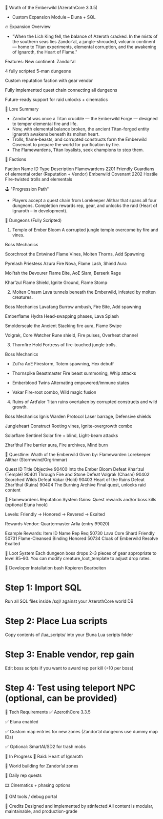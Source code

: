🌋 Wrath of the Emberwild (AzerothCore 3.3.5)

- Custom Expansion Module – Eluna + SQL

🔥 Expansion Overview

- "When the Lich King fell, the balance of Azeroth cracked. In the mists of the southern seas lies Zandor’al, a jungle-shrouded, volcanic continent — home to Titan experiments, elemental corruption, and the awakening of Ignaroth, the Heart of Flame."

Features:
New continent: Zandor’al

4 fully scripted 5-man dungeons

Custom reputation faction with gear vendor

Fully implemented quest chain connecting all dungeons

Future-ready support for raid unlocks + cinematics

📖 Lore Summary


- Zandor’al was once a Titan crucible — the Emberwild Forge — designed to temper elemental fire and life. 
- Now, with elemental balance broken, the ancient Titan-forged entity Ignaroth awakens beneath its molten heart.
- Trolls, flame-beasts, and corrupted constructs form the Emberwild Covenant to prepare the world for purification by fire.
- The Flamewardens, Titan loyalists, seek champions to stop them.

🏅 Factions

Faction Name	ID	Type	Description
Flamewardens	2201	Friendly	Guardians of elemental order (Reputation + Vendor)
Emberwild Covenant	2202	Hostile	Fire-twisted trolls and elementals

🕹️ "Progression Path"
- Players accept a quest chain from Lorekeeper Alithar that spans all four dungeons. Completion rewards rep, gear, and unlocks the raid (Heart of Ignaroth – in development).

🏰 Dungeons (Fully Scripted)
1. Temple of Ember Bloom
A corrupted jungle temple overcome by fire and vines.

Boss	Mechanics

Scorchroot the Entwined	Flame Vines, Molten Thorns, Add Spawning

Pyrelash Priestess Azura	Fire Nova, Flame Lash, Shield Aura

Mol’tah the Devourer	Flame Bite, AoE Slam, Berserk Rage

Khar’zul	Flame Shield, Ignite Ground, Flame Stomp



2. Molten Chasm
Lava tunnels beneath the Emberwild, infested by molten creatures.

Boss	Mechanics
Lavafang	Burrow ambush, Fire Bite, Add spawning

Emberflame Hydra	Head-swapping phases, Lava Splash

Smolderscale the Ancient	Stacking fire aura, Flame Swipe

Volgrak, Core Watcher	Rune shield, Fire pulses, Overheat channel



3. Thornfire Hold
Fortress of fire-touched jungle trolls.

Boss	Mechanics
- Zul’ra	AoE Firestorm, Totem spawning, Hex debuff

- Thornspike Beastmaster	Fire beast summoning, Whip attacks

- Emberblood Twins	Alternating empowered/immune states

- Vakar	Fire-root combo, Wild magic fusion


4. Ruins of Ard’alor
Titan ruins overtaken by corrupted constructs and wild growth.

Boss	Mechanics
Ignis Warden Protocol	Laser barrage, Defensive shields

Jungleheart Construct	Rooting vines, Ignite-overgrowth combo

Solarflare Sentinel	Solar fire + blind, Light-beam attacks

Zhar’thul	Fire barrier aura, Fire archives, Mind burn

📜 Questline: Wrath of the Emberwild
Given by: Flamewarden Lorekeeper Alithar (Stormwind/Orgrimmar)

Quest ID	Title	Objective
90400	Into the Ember Bloom	Defeat Khar’zul (Temple)
90401	Through Fire and Stone	Defeat Volgrak (Chasm)
90402	Scorched Wilds	Defeat Vakar (Hold)
90403	Heart of the Ruins	Defeat Zhar’thul (Ruins)
90404	The Burning Archive	Final quest, unlocks raid content

🏅 Flamewardens Reputation System
Gains: Quest rewards and/or boss kills (optional Eluna hook)

Levels: Friendly → Honored → Revered → Exalted

Rewards Vendor: Quartermaster Arlia (entry 99020)

Example Rewards:
Item ID	Name	Rep Req
50730	Lava Core Shard	Friendly
50731	Flame-Cleansed Binding	Honored
50734	Cloak of Emberwild Resolve	Exalted

🧾 Loot System
Each dungeon boss drops 2–3 pieces of gear appropriate to level 85–90.
You can modify creature_loot_template to adjust drop rates.

📂 Developer Installation
bash
Kopieren
Bearbeiten
# Step 1: Import SQL
Run all SQL files inside /sql/ against your AzerothCore world DB

# Step 2: Place Lua scripts
Copy contents of /lua_scripts/ into your Eluna Lua scripts folder

# Step 3: Enable vendor, rep gain
Edit boss scripts if you want to award rep per kill (+10 per boss)

# Step 4: Test using teleport NPC (optional, can be provided)
🔧 Tech Requirements
✅ AzerothCore 3.3.5

✅ Eluna enabled

✅ Custom map entries for new zones (Zandor’al dungeons use dummy map IDs)

✅ Optional: SmartAI/SD2 for trash mobs

🚧 In Progress
🏰 Raid: Heart of Ignaroth

🧱 World building for Zandor’al zones

📜 Daily rep quests

🎞️ Cinematics + phasing options

🧪 GM tools / debug portal

🙌 Credits
Designed and implemented by atinfected
All content is modular, maintainable, and production-grade
